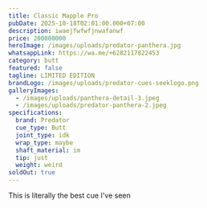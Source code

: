 ```yaml
---
title: Classic Mapple Pro
pubDate: 2025-10-18T02:01:00.000+07:00
description: iwaejfwfwfjnwafanwf
price: 200000000
heroImage: /images/uploads/predator-panthera.jpg
whatsappLink: https://wa.me/+6282117822453
category: butt
featured: false
tagline: LIMITED EDITION
brandLogo: /images/uploads/predator-cues-seeklogo.png
galleryImages:
  - /images/uploads/panthera-detail-3.jpeg
  - /images/uploads/predator-panthera-2.jpeg
specifications:
  brand: Predator
  cue_type: Butt
  joint_type: idk
  wrap_type: maybe
  shaft_material: im
  tip: just
  weight: weird
soldOut: true
---
```

This is literally the best cue I've seen
